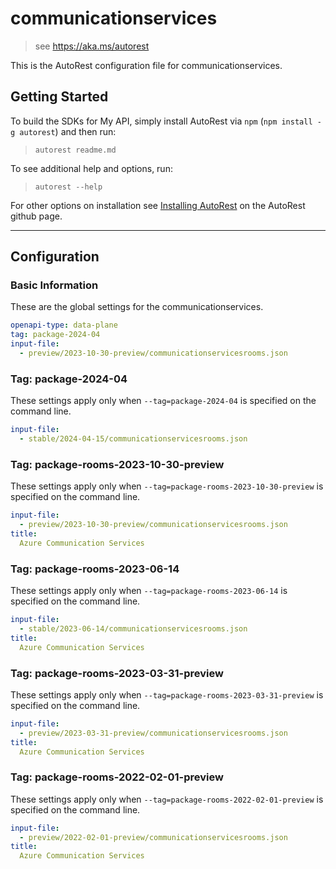 # communicationservices

> see https://aka.ms/autorest

This is the AutoRest configuration file for communicationservices.

## Getting Started

To build the SDKs for My API, simply install AutoRest via `npm` (`npm install -g autorest`) and then run:

> `autorest readme.md`

To see additional help and options, run:

> `autorest --help`

For other options on installation see [Installing AutoRest](https://aka.ms/autorest/install) on the AutoRest github page.

---

## Configuration

### Basic Information

These are the global settings for the communicationservices.

``` yaml
openapi-type: data-plane
tag: package-2024-04
input-file:
  - preview/2023-10-30-preview/communicationservicesrooms.json
```


### Tag: package-2024-04

These settings apply only when `--tag=package-2024-04` is specified on the command line.

```yaml $(tag) == 'package-2024-04'
input-file:
  - stable/2024-04-15/communicationservicesrooms.json
```
### Tag: package-rooms-2023-10-30-preview

These settings apply only when `--tag=package-rooms-2023-10-30-preview` is specified on the command line.

``` yaml $(tag) == 'package-rooms-2023-10-30-preview'
input-file:
  - preview/2023-10-30-preview/communicationservicesrooms.json
title:
  Azure Communication Services
```

### Tag: package-rooms-2023-06-14

These settings apply only when `--tag=package-rooms-2023-06-14` is specified on the command line.

``` yaml $(tag) == 'package-rooms-2023-06-14'
input-file:
  - stable/2023-06-14/communicationservicesrooms.json
title:
  Azure Communication Services
```

### Tag: package-rooms-2023-03-31-preview

These settings apply only when `--tag=package-rooms-2023-03-31-preview` is specified on the command line.

``` yaml $(tag) == 'package-rooms-2023-03-31-preview'
input-file:
  - preview/2023-03-31-preview/communicationservicesrooms.json
title:
  Azure Communication Services
```

### Tag: package-rooms-2022-02-01-preview

These settings apply only when `--tag=package-rooms-2022-02-01-preview` is specified on the command line.

``` yaml $(tag) == 'package-rooms-2022-02-01-preview'
input-file:
  - preview/2022-02-01-preview/communicationservicesrooms.json
title:
  Azure Communication Services
```
